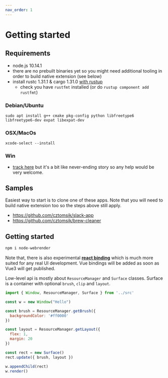 ```yaml
---
nav_order: 1
---
```


# Getting started

## Requirements
- node.js 10.14.1
- there are no prebuilt binaries yet so you might need additional tooling in order to build native extension (see below)
- install rustc 1.31.1 & cargo 1.31.0 [with rustup](https://rustup.rs/)
  - check you have `rustfmt` installed (or do `rustup component add rustfmt`)

### Debian/Ubuntu
`sudo apt install g++ cmake pkg-config python libfreetype6 libfreetype6-dev expat libexpat-dev`

### OSX/MacOs
`xcode-select --install`

### Win
- [track here](https://github.com/cztomsik/node-webrender/issues/37) but it's a bit like never-ending story so any help would be very welcome.

## Samples
Easiest way to start is to clone one of these apps. Note that you will need to build native extension too so the steps above still apply.
- https://github.com/cztomsik/slack-app
- https://github.com/cztomsik/brew-cleaner

## Getting started
```bash
npm i node-webrender
```

Note that, there is also experimental **[react binding](./react.md)** which is much more suited for any real UI development. Vue bindings will be added as soon as Vue3 will get published.

Low-level api is mostly about `ResourceManager` and `Surface` classes. Surface is a container with optional `brush`, `clip` and `layout`.

```js
import { Window, ResourceManager, Surface } from '../src'

const w = new Window("Hello")

const brush = ResourceManager.getBrush({
  backgroundColor: '#ff0000'
})

const layout = ResourceManager.getLayout({
  flex: 1,
  margin: 20
})

const rect = new Surface()
rect.update({ brush, layout })

w.appendChild(rect)
w.render()
```
